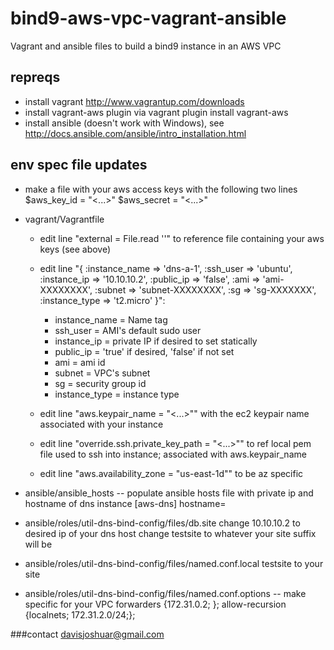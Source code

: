 # bind9-aws-vpc-vagrant-ansible
Vagrant and ansible files to build a bind9 instance in an AWS VPC

## repreqs
* install vagrant http://www.vagrantup.com/downloads 
* install vagrant-aws plugin via vagrant plugin install vagrant-aws
* install ansible (doesn't work with Windows), see http://docs.ansible.com/ansible/intro_installation.html

## env spec file updates

* make a file with your aws access keys with the following two lines
$aws_key_id = "<...>"
$aws_secret = "<...>"

* vagrant/Vagrantfile

  * edit line "external = File.read '<path to local system file containing AWS access keys>'" to reference file containing your aws keys (see above)

  * edit line "{ :instance_name => 'dns-a-1', :ssh_user => 'ubuntu', :instance_ip => '10.10.10.2', :public_ip => 'false', :ami => 'ami-XXXXXXXX', :subnet => 'subnet-XXXXXXXX', :sg => 'sg-XXXXXXX', :instance_type => 't2.micro' }":
    * instance_name = Name tag
    * ssh_user = AMI's default sudo user
    * instance_ip = private IP if desired to set statically
    * public_ip = 'true' if desired, 'false' if not set
    * ami = ami id
    * subnet = VPC's subnet
    * sg = security group id
    * instance_type = instance type

  * edit line "aws.keypair_name = "<...>"" with the ec2 keypair name associated with your instance

  * edit line "override.ssh.private_key_path = "<...>"" to ref local pem file used to ssh into instance; associated with aws.keypair_name

  * edit line "aws.availability_zone = "us-east-1d"" to be az specific

* ansible/ansible_hosts -- populate ansible hosts file with private ip and hostname of dns instance
[aws-dns] 
<local ip of dns instance> hostname=<hostname of dns instance>

* ansible/roles/util-dns-bind-config/files/db.site
change 10.10.10.2 to desired ip of your dns host
change testsite to whatever your site suffix will be 

* ansible/roles/util-dns-bind-config/files/named.conf.local
testsite to your site

* ansible/roles/util-dns-bind-config/files/named.conf.options -- make specific for your VPC
forwarders {172.31.0.2; };
allow-recursion {localnets; 172.31.2.0/24;};

###contact
davisjoshuar@gmail.com

